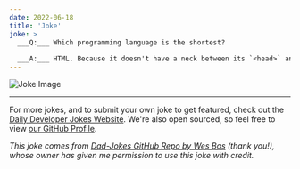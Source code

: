 ```yaml
---
date: 2022-06-18
title: 'Joke'
joke: >
  ___Q:___ Which programming language is the shortest?
  
  ___A:___ HTML. Because it doesn't have a neck between its `<head>` and `<body>`.
---
```



![Joke Image](https://private.xtrp.io/projects/DailyDeveloperJokes/public_image_server/images/5e1259d077252.png)

---

For more jokes, and to submit your own joke to get featured, check out the [Daily Developer Jokes Website](https://dailydeveloperjokes.github.io/). We're also open sourced, so feel free to view [our GitHub Profile](https://github.com/dailydeveloperjokes).


_This joke comes from [Dad-Jokes GitHub Repo by Wes Bos](https://github.com/wesbos/dad-jokes) (thank you!), whose owner has given me permission to use this joke with credit._

<!--
Joke text:
**Q:** Which programming language is the shortest?

**A:** HTML. Because it doesn't have a neck between its `<head>` and `<body>`.
 -->


